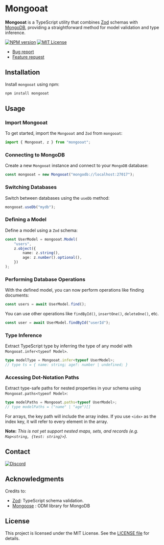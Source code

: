 # Mongooat

**Mongooat** is a TypeScript utility that combines [Zod][zod-url] schemas with [MongoDB][mongodb-url], providing a straightforward method for model validation and type inference.

[![NPM version][npm-fury]][npm-url]
[![MIT License][license-shield]][license-url]

-   [Bug report][bug-report-url]
-   [Feature request][feat-request-url]

## Installation

Install `mongooat` using npm:

```bash
npm install mongooat
```

## Usage

### Import Mongooat

To get started, import the `Mongooat` and `Zod` from `mongooat`:

```ts
import { Mongooat, z } from "mongooat";
```

### Connecting to MongoDB

Create a new `Mongooat` instance and connect to your `MongoDB` database:

```ts
const mongooat = new Mongooat("mongodb://localhost:27017");
```

### Switching Databases

Switch between databases using the `useDb` method:

```ts
mongooat.useDb("mydb");
```

### Defining a Model

Define a model using a `Zod` schema:

```ts
const UserModel = mongooat.Model(
    "users",
    z.object({
        name: z.string(),
        age: z.number().optional(),
    })
);
```

### Performing Database Operations

With the defined model, you can now perform operations like finding documents:

```ts
const users = await UserModel.find();
```

You can use other operations like `findById()`, `insertOne()`, `deleteOne()`, etc.

```ts
const user = await UserModel.findById("userId");
```

### Type Inference

Extract TypeScript type by inferring the type of any model with `Mongooat.infer<typeof Model>`.

```ts
type modelType = Mongooat.infer<typeof UserModel>;
// type ts = { name: string; age?: number | undefined; }
```

### Accessing Dot-Notation Paths

Extract type-safe paths for nested properties in your schema using `Mongooat.paths<typeof Model>`:

```ts
type modelPaths = Mongooat.paths<typeof UserModel>;
// type modelPaths = ("name" | "age")[]
```

For arrays, the key path will include the array index. If you use `<idx>` as the index key, it will refer to every element in the array.

**Note:** _This is not yet support nested maps, sets, and records (e.g. `Map<string, {test: string}>`)._

## Contact

[![Discord][discord-shield]][discord-url]

## Acknowledgments

Credits to:

-   [Zod][zod-github-url]: TypeScript schema validation.
-   [Mongoose][mongoose-github-url] : ODM library for MongoDB

## License

This project is licensed under the MIT License. See the [LICENSE file](LICENSE) for details.

<!-- LINKS AND IMAGES -->

[npm-fury]: https://badge.fury.io/js/mongooat.svg
[npm-url]: https://badge.fury.io/js/mongooat
[bug-report-url]: https://github.com/amrakk/Mongooat/issues/new?labels=bug&template=bug-report.md
[feat-request-url]: https://github.com/amrakk/Mongooat/issues/new?labels=enhancement&template=feature-request.md
[license-shield]: https://img.shields.io/github/license/Amrakk/mongooat.svg
[license-url]: https://github.com/Amrakk/mongooat/blob/master/LICENSE
[discord-shield]: https://img.shields.io/badge/Discord-7289DA?style=for-the-badge&logo=discord&logoColor=white
[discord-url]: https://discordapp.com/users/460114509307314186
[zod-url]: https://zod.dev
[mongodb-url]: https://www.mongodb.com/
[zod-github-url]: https://github.com/colinhacks/zod
[mongoose-github-url]: https://github.com/Automattic/mongoose
